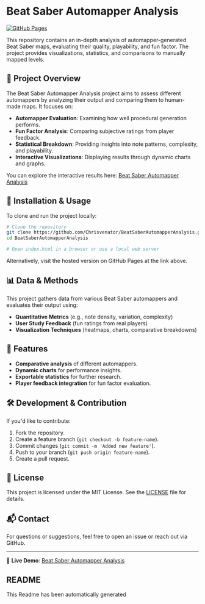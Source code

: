 # Beat Saber Automapper Analysis

[![GitHub Pages](https://img.shields.io/badge/GitHub%20Pages-Live-blue)](https://chrisvenator.github.io/BeatSaberAutomapperAnalysis/)

This repository contains an in-depth analysis of automapper-generated Beat Saber maps, evaluating their quality, playability, and fun factor. The project provides visualizations, statistics, and comparisons to manually mapped levels.

## 📌 Project Overview

The Beat Saber Automapper Analysis project aims to assess different automappers by analyzing their output and comparing them to human-made maps. It focuses on:

- **Automapper Evaluation**: Examining how well procedural generation performs.
- **Fun Factor Analysis**: Comparing subjective ratings from player feedback.
- **Statistical Breakdown**: Providing insights into note patterns, complexity, and playability.
- **Interactive Visualizations**: Displaying results through dynamic charts and graphs.

You can explore the interactive results here: [Beat Saber Automapper Analysis](https://chrisvenator.github.io/BeatSaberAutomapperAnalysis/)

## 🔧 Installation & Usage

To clone and run the project locally:

```sh
# Clone the repository
git clone https://github.com/Chrisvenator/BeatSaberAutomapperAnalysis.git
cd BeatSaberAutomapperAnalysis

# Open index.html in a browser or use a local web server
```

Alternatively, visit the hosted version on GitHub Pages at the link above.

## 📊 Data & Methods

This project gathers data from various Beat Saber automappers and evaluates their output using:

- **Quantitative Metrics** (e.g., note density, variation, complexity)
- **User Study Feedback** (fun ratings from real players)
- **Visualization Techniques** (heatmaps, charts, comparative breakdowns)

## 🚀 Features

- **Comparative analysis** of different automappers.
- **Dynamic charts** for performance insights.
- **Exportable statistics** for further research.
- **Player feedback integration** for fun factor evaluation.

## 🛠 Development & Contribution

If you'd like to contribute:

1. Fork the repository.
2. Create a feature branch (`git checkout -b feature-name`).
3. Commit changes (`git commit -m 'Added new feature'`).
4. Push to your branch (`git push origin feature-name`).
5. Create a pull request.

## 📄 License

This project is licensed under the MIT License. See the [LICENSE](LICENSE) file for details.

## 📬 Contact

For questions or suggestions, feel free to open an issue or reach out via GitHub.

---

🔗 **Live Demo**: [Beat Saber Automapper Analysis](https://chrisvenator.github.io/BeatSaberAutomapperAnalysis/)

## README
This Readme has been automatically generated
